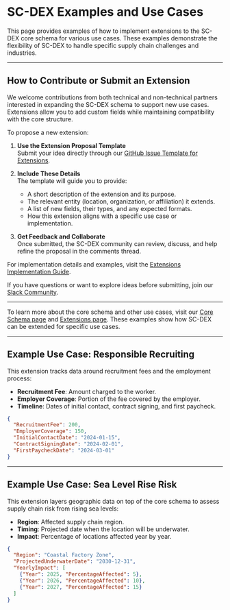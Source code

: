 # **SC-DEX Examples and Use Cases**

This page provides examples of how to implement extensions to the SC-DEX core schema for various use cases. These examples demonstrate the flexibility of SC-DEX to handle specific supply chain challenges and industries.

---

## **How to Contribute or Submit an Extension**

We welcome contributions from both technical and non-technical partners interested in expanding the SC-DEX schema to support new use cases. Extensions allow you to add custom fields while maintaining compatibility with the core structure.

To propose a new extension:

1. **Use the Extension Proposal Template**  
   Submit your idea directly through our [GitHub Issue Template for Extensions](https://github.com/opensupplyhub/supplychaindata.exchange/issues/new?template=sc-dex-extension-proposal-template.md).

2. **Include These Details**  
   The template will guide you to provide:
   - A short description of the extension and its purpose.
   - The relevant entity (location, organization, or affiliation) it extends.
   - A list of new fields, their types, and any expected formats.
   - How this extension aligns with a specific use case or implementation.

3. **Get Feedback and Collaborate**  
   Once submitted, the SC-DEX community can review, discuss, and help refine the proposal in the comments thread.

For implementation details and examples, visit the [Extensions Implementation Guide](https://github.com/opensupplyhub/supplychaindata.exchange/wiki/7.-Implementation-Tutorials#implementing-extensions).

If you have questions or want to explore ideas before submitting, join our [Slack Community](https://join.slack.com/t/supplychainexchange/shared_invite/zt-2h2f0zvhe-J9ksFAHHtmYCs_I2_Nlr0g).

---

To learn more about the core schema and other use cases, visit our [Core Schema page](../schema/schema.md) and [Extensions page](../wiki/Extensions-for-Use-Cases).
These examples show how SC-DEX can be extended for specific use cases.

---

## **Example Use Case: Responsible Recruiting**

This extension tracks data around recruitment fees and the employment process:

- **Recruitment Fee**: Amount charged to the worker.
- **Employer Coverage**: Portion of the fee covered by the employer.
- **Timeline**: Dates of initial contact, contract signing, and first paycheck.

```json
{
  "RecruitmentFee": 200,
  "EmployerCoverage": 150,
  "InitialContactDate": "2024-01-15",
  "ContractSigningDate": "2024-02-01",
  "FirstPaycheckDate": "2024-03-01"
}
```

---

## **Example Use Case: Sea Level Rise Risk**

This extension layers geographic data on top of the core schema to assess supply chain risk from rising sea levels:

- **Region**: Affected supply chain region.
- **Timing**: Projected date when the location will be underwater.
- **Impact**: Percentage of locations affected year by year.

```json
{
  "Region": "Coastal Factory Zone",
  "ProjectedUnderwaterDate": "2030-12-31",
  "YearlyImpact": [
    {"Year": 2025, "PercentageAffected": 5},
    {"Year": 2026, "PercentageAffected": 10},
    {"Year": 2027, "PercentageAffected": 15}
  ]
}
```

